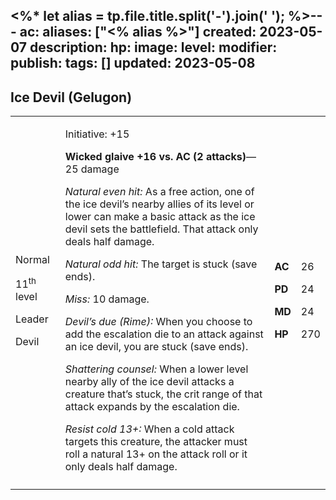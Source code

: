 <%* let alias = tp.file.title.split('-').join(' '); %>---
ac: 
aliases: ["<% alias %>"]
created: 2023-05-07
description: 
hp: 
image: 
level: 
modifier: 
publish: 
tags: []
updated: 2023-05-08
---

## Ice Devil (Gelugon)

<table>
<colgroup>
<col style="width: 16%" />
<col style="width: 71%" />
<col style="width: 5%" />
<col style="width: 6%" />
</colgroup>
<tbody>
<tr class="odd">
<td><p>Normal</p>
<p>11<sup>th</sup> level</p>
<p>Leader</p>
<p>Devil</p></td>
<td><p>Initiative: +15</p>
<p><strong>Wicked glaive +16 vs. AC (2 attacks)</strong>—25 damage</p>
<p><em>Natural even hit:</em> As a free action, one of the ice devil’s
nearby allies of its level or lower can make a basic attack as the ice
devil sets the battlefield. That attack only deals half damage.</p>
<p><em>Natural odd hit:</em> The target is stuck (save ends).</p>
<p><em>Miss:</em> 10 damage.</p>
<p><em>Devil’s due (Rime):</em> When you choose to add the escalation
die to an attack against an ice devil, you are stuck (save ends).</p>
<p><em>Shattering counsel:</em> When a lower level nearby ally of the
ice devil attacks a creature that’s stuck, the crit range of that attack
expands by the escalation die.</p>
<p><em>Resist cold 13+:</em> When a cold attack targets this creature,
the attacker must roll a natural 13+ on the attack roll or it only deals
half damage.</p></td>
<td><p><strong>AC</strong></p>
<p><strong>PD</strong></p>
<p><strong>MD</strong></p>
<p><strong>HP</strong></p></td>
<td><p>26</p>
<p>24</p>
<p>24</p>
<p>270</p></td>
</tr>
<tr class="even">
<td></td>
<td></td>
<td></td>
<td></td>
</tr>
</tbody>
</table>
